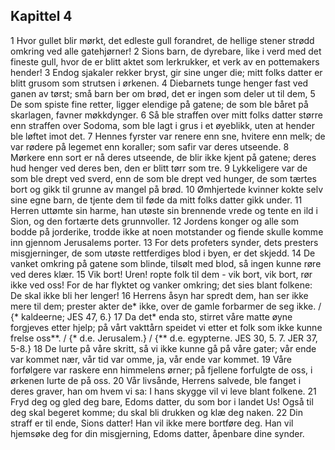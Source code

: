 ## Kapittel 4

1 Hvor gullet blir mørkt, det edleste gull forandret, de hellige stener strødd omkring ved alle gatehjørner!
2 Sions barn, de dyrebare, like i verd med det fineste gull, hvor de er blitt aktet som lerkrukker, et verk av en pottemakers hender!
3 Endog sjakaler rekker bryst, gir sine unger die; mitt folks datter er blitt grusom som strutsen i ørkenen.
4 Diebarnets tunge henger fast ved ganen av tørst; små barn ber om brød, det er ingen som deler ut til dem,
5 De som spiste fine retter, ligger elendige på gatene; de som ble båret på skarlagen, favner møkkdynger.
6 Så ble straffen over mitt folks datter større enn straffen over Sodoma, som ble lagt i grus i et øyeblikk, uten at hender ble løftet imot det.
7 Hennes fyrster var renere enn sne, hvitere enn melk; de var rødere på legemet enn koraller; som safir var deres utseende.
8 Mørkere enn sort er nå deres utseende, de blir ikke kjent på gatene; deres hud henger ved deres ben, den er blitt tørr som tre.
9 Lykkeligere var de som ble drept ved sverd, enn de som ble drept ved hunger, de som tærtes bort og gikk til grunne av mangel på brød.
10 Ømhjertede kvinner kokte selv sine egne barn, de tjente dem til føde da mitt folks datter gikk under.
11 Herren uttømte sin harme, han utøste sin brennende vrede og tente en ild i Sion, og den fortærte dets grunnvoller.
12 Jordens konger og alle som bodde på jorderike, trodde ikke at noen motstander og fiende skulle komme inn gjennom Jerusalems porter.
13 For dets profeters synder, dets presters misgjerninger, de som utøste rettferdiges blod i byen, er det skjedd.
14 De vanket omkring på gatene som blinde, tilsølt med blod, så ingen kunne røre ved deres klær.
15 Vik bort! Uren! ropte folk til dem - vik bort, vik bort, rør ikke ved oss! For de har flyktet og vanker omkring; det sies blant folkene: De skal ikke bli her lenger!
16 Herrens åsyn har spredt dem, han ser ikke mere til dem; prester akter de* ikke, over de gamle forbarmer de seg ikke. / {* kaldeerne; JES 47, 6.}
17 Da det* enda sto, stirret våre matte øyne forgjeves etter hjelp; på vårt vakttårn speidet vi etter et folk som ikke kunne frelse oss**. / {* d.e. Jerusalem.} / {** d.e. egypterne. JES 30, 5. 7. JER 37, 5-8.}
18 De lurte på våre skritt, så vi ikke kunne gå på våre gater; vår ende var kommet nær, vår tid var omme, ja, vår ende var kommet.
19 Våre forfølgere var raskere enn himmelens ørner; på fjellene forfulgte de oss, i ørkenen lurte de på oss.
20 Vår livsånde, Herrens salvede, ble fanget i deres graver, han om hvem vi sa: I hans skygge vil vi leve blant folkene.
21 Fryd deg og gled deg bare, Edoms datter, du som bor i landet Us! Også til deg skal begeret komme; du skal bli drukken og klæ deg naken.
22 Din straff er til ende, Sions datter! Han vil ikke mere bortføre deg. Han vil hjemsøke deg for din misgjerning, Edoms datter, åpenbare dine synder.
